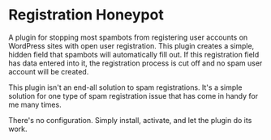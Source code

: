 # Registration Honeypot

A plugin for stopping most spambots from registering user accounts on WordPress sites with open user registration.  This plugin creates a simple, hidden field that spambots will automatically fill out.  If this registration field has data entered into it, the registration process is cut off and no spam user account will be created.

This plugin isn't an end-all solution to spam registrations.  It's a simple solution for one type of spam registration issue that has come in handy for me many times.

There's no configuration.  Simply install, activate, and let the plugin do its work.
